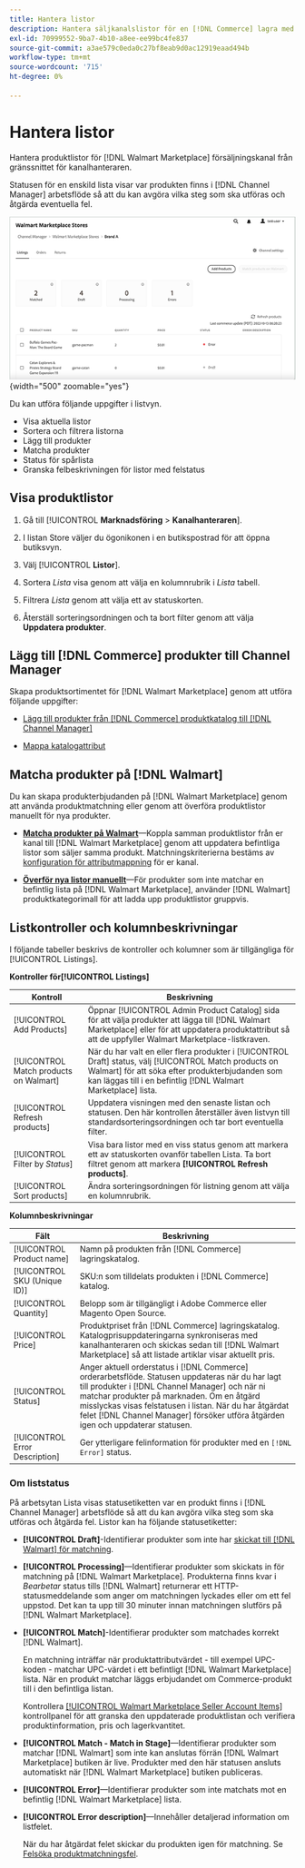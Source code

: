 ```yaml
---
title: Hantera listor
description: Hantera säljkanalslistor för en [!DNL Commerce] lagra med Channel Manager för Adobe Commerce och Magento Open Source.'
exl-id: 70999552-9ba7-4b10-a8ee-ee99bc4fe837
source-git-commit: a3ae579c0eda0c27bf8eab9d0ac12919eaad494b
workflow-type: tm+mt
source-wordcount: '715'
ht-degree: 0%

---
```


# Hantera listor

Hantera produktlistor för [!DNL Walmart Marketplace] försäljningskanal från gränssnittet för kanalhanteraren.

Statusen för en enskild lista visar var produkten finns i [!DNL Channel Manager] arbetsflöde så att du kan avgöra vilka steg som ska utföras och åtgärda eventuella fel.

![Listsida för en ansluten försäljningskanal](assets/listings-dashboard-view.png){width="500" zoomable="yes"}

Du kan utföra följande uppgifter i listvyn.

* Visa aktuella listor
* Sortera och filtrera listorna
* Lägg till produkter
* Matcha produkter
* Status för spårlista
* Granska felbeskrivningen för listor med felstatus

## Visa produktlistor

1. Gå till [!UICONTROL **Marknadsföring** > **Kanalhanteraren**].

1. I listan Store väljer du ögonikonen i en butikspostrad för att öppna butiksvyn.

1. Välj [!UICONTROL **Listor**].

1. Sortera *Lista* visa genom att välja en kolumnrubrik i *Lista* tabell.

1. Filtrera *Lista* genom att välja ett av statuskorten.

1. Återställ sorteringsordningen och ta bort filter genom att välja **Uppdatera produkter**.

## Lägg till [!DNL Commerce] produkter till Channel Manager

Skapa produktsortimentet för [!DNL Walmart Marketplace] genom att utföra följande uppgifter:

* [Lägg till produkter från [!DNL Commerce] produktkatalog till [!DNL Channel Manager]](add-products-to-channel-store.md)

* [Mappa katalogattribut](map-catalog-attributes.md#configure-product-attribute-settings)

## Matcha produkter på [!DNL Walmart]

Du kan skapa produkterbjudanden på [!DNL Walmart Marketplace] genom att använda produktmatchning eller genom att överföra produktlistor manuellt för nya produkter.

* **[Matcha produkter på Walmart](connect-listings-to-marketplace.md)**—Koppla samman produktlistor från er kanal till [!DNL Walmart Marketplace] genom att uppdatera befintliga listor som säljer samma produkt. Matchningskriterierna bestäms av [konfiguration för attributmappning](map-catalog-attributes.md) för er kanal.

* **[Överför nya listor manuellt](connect-listings-to-marketplace.md#upload-new-product-listings)**—För produkter som inte matchar en befintlig lista på [!DNL Walmart Marketplace], använder [!DNL Walmart] produktkategorimall för att ladda upp produktlistor gruppvis.

## Listkontroller och kolumnbeskrivningar

I följande tabeller beskrivs de kontroller och kolumner som är tillgängliga för [!UICONTROL Listings].

**Kontroller för[!UICONTROL Listings]**

| **Kontroll** | **Beskrivning** |
|----------------------------------------|-------------------------------------------------------------------------------------------------------------------------------------------------------------------------------------------------------------------|
| [!UICONTROL Add Products] | Öppnar [!UICONTROL Admin Product Catalog] sida för att välja produkter att lägga till [!DNL Walmart Marketplace] eller för att uppdatera produktattribut så att de uppfyller Walmart Marketplace-listkraven. |
| [!UICONTROL Match products on Walmart] | När du har valt en eller flera produkter i [!UICONTROL Draft] status, välj [!UICONTROL Match products on Walmart] för att söka efter produkterbjudanden som kan läggas till i en befintlig [!DNL Walmart Marketplace] lista. |
| [!UICONTROL Refresh products] | Uppdatera visningen med den senaste listan och statusen. Den här kontrollen återställer även listvyn till standardsorteringsordningen och tar bort eventuella filter. |
| [!UICONTROL Filter by *Status*] | Visa bara listor med en viss status genom att markera ett av statuskorten ovanför tabellen Lista. Ta bort filtret genom att markera **[!UICONTROL Refresh products]**. |
| [!UICONTROL Sort products] | Ändra sorteringsordningen för listning genom att välja en kolumnrubrik. |


**Kolumnbeskrivningar**

| **Fält** | **Beskrivning** |
|--------------------------------|-------------------------------------------------------------------------------------------------------------------------------------------------------------------------------------------------------------------------------------------------------------------------------------------------------------------------------------------------------------------|
| [!UICONTROL Product name] | Namn på produkten från [!DNL Commerce] lagringskatalog. |
| [!UICONTROL SKU (Unique ID)] | SKU:n som tilldelats produkten i [!DNL Commerce] katalog. |
| [!UICONTROL  Quantity] | Belopp som är tillgängligt i Adobe Commerce eller Magento Open Source. |
| [!UICONTROL Price] | Produktpriset från [!DNL Commerce] lagringskatalog. Katalogprisuppdateringarna synkroniseras med kanalhanteraren och skickas sedan till [!DNL Walmart Marketplace]  så att listade artiklar visar aktuellt pris. |
| [!UICONTROL Status] | Anger aktuell orderstatus i [!DNL Commerce] orderarbetsflöde. Statusen uppdateras när du har lagt till produkter i [!DNL Channel Manager] och när ni matchar produkter på marknaden. Om en åtgärd misslyckas visas felstatusen i listan. När du har åtgärdat felet [!DNL Channel Manager] försöker utföra åtgärden igen och uppdaterar statusen. |
| [!UICONTROL Error Description] | Ger ytterligare felinformation för produkter med en `[!DNL Error]` status. |

### Om liststatus

På arbetsytan Lista visas statusetiketten var en produkt finns i [!DNL Channel Manager] arbetsflöde så att du kan avgöra vilka steg som ska utföras och åtgärda fel. Listor kan ha följande statusetiketter:

* **[!UICONTROL Draft]**-Identifierar produkter som inte har [skickat till [!DNL Walmart] för matchning](connect-listings-to-marketplace.md#match-products).

* **[!UICONTROL Processing]**—Identifierar produkter som skickats in för matchning på [!DNL Walmart Marketplace]. Produkterna finns kvar i *Bearbetar* status tills [!DNL Walmart] returnerar ett HTTP-statusmeddelande som anger om matchningen lyckades eller om ett fel uppstod. Det kan ta upp till 30 minuter innan matchningen slutförs på [!DNL Walmart Marketplace].

* **[!UICONTROL Match]**-Identifierar produkter som matchades korrekt [!DNL Walmart].

   En matchning inträffar när produktattributvärdet - till exempel UPC-koden - matchar UPC-värdet i ett befintligt [!DNL Walmart Marketplace] lista. När en produkt matchar läggs erbjudandet om Commerce-produkt till i den befintliga listan.

   Kontrollera [[!UICONTROL Walmart Marketplace Seller Account Items]](https://seller.walmart.com/items-and-inventory/manage-items) kontrollpanel för att granska den uppdaterade produktlistan och verifiera produktinformation, pris och lagerkvantitet.

* **[!UICONTROL Match - Match in Stage]**—Identifierar produkter som matchar [!DNL Walmart] som inte kan anslutas förrän [!DNL Walmart Marketplace] butiken är live. Produkter med den här statusen ansluts automatiskt när [!DNL Walmart Marketplace] butiken publiceras.

* **[!UICONTROL Error]**—Identifierar produkter som inte matchats mot en befintlig [!DNL Walmart Marketplace] lista.

* **[!UICONTROL Error description]**—Innehåller detaljerad information om listfelet.

   När du har åtgärdat felet skickar du produkten igen för matchning. Se [Felsöka produktmatchningsfel](connect-listings-to-marketplace.md#troubleshoot-product-match-errors).
